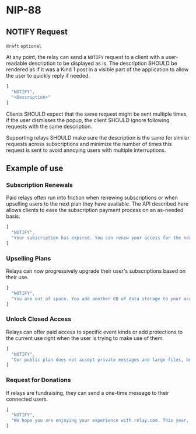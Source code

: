 NIP-88
======

NOTIFY Request
--------------

`draft` `optional`

At any point, the relay can send a `NOTIFY` request to a client with a user-readable description to be displayed as is. The description SHOULD be rendered as if it was a Kind 1 post in a visible part of the application to allow the user to quickly reply if needed. 

```js
[
  "NOTIFY",
  "<Description>"
]
```

Clients SHOULD expect that the same request might be sent multiple times, if the user dismisses the popup, the client SHOULD ignore following requests with the same description.

Supporting relays SHOULD make sure the description is the same for similar requests across subscriptions and minimize the number of times this request is sent to avoid annoying users with multiple interruptions. 

## Example of use

### Subscription Renewals

Paid relays often run into friction when renewing subscriptions or when upselling users to the next plan they have available. The API described here allows clients to ease the subscription payment process on an as-needed basis. 

```js
[
  "NOTIFY",
  "Your subscription has expired. You can renew your access for the next 30 days by simply paying the invoice below. \n lnbc... \n By paying this invoice, you are accepting our terms and conditions. You can read the terms and see additional subscription options on http://relay.com/plans \n If you do not intend to use this relay anymore, please remove it from your relay list."
]
```

### Upselling Plans

Relays can now progressively upgrade their user's subscriptions based on their use. 

```js
[
  "NOTIFY",
  "You are out of space. You add another GB of data storage to your account by simply paying the invoice below. \n lnbc... \n By paying this invoice, you are accepting our terms and conditions. You can read the terms and see additional subscription options on http://relay.com/plans \n Until you choose a new plan, we cannot accept new data from this client."
]
```

### Unlock Closed Access

Relays can offer paid access to specific event kinds or add protections to the current use right when the user is trying to make use of them. 

```js
[
  "NOTIFY",
  "Our public plan does not accept private messages and large files, but Gold members can store up to 10000 messages and 1GB of files. You can join our Gold plan by simply paying the invoice below. \n lnbc... \n By paying this invoice, you are accepting our terms and conditions. You can read the terms and see additional subscription options on http://relay.com/plans \n Until you choose a new plan, we cannot accept new data from this client."
]
```

### Request for Donations

If relays are fundraising, they can send a one-time message to their connected users. 

```js
[
  "NOTIFY",
  "We hope you are enjoying your experience with relay.com. This year, you used over 1GB of traffic and we store 10K of your events. Please consider a donation in the link below: http://relay.com/fundraising"
]
```
